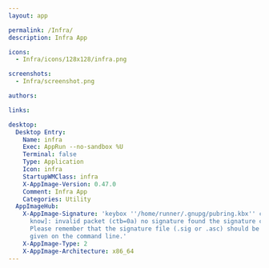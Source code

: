 ```yaml
---
layout: app

permalink: /Infra/
description: Infra App

icons:
  - Infra/icons/128x128/infra.png

screenshots:
  - Infra/screenshot.png

authors:

links:

desktop:
  Desktop Entry:
    Name: infra
    Exec: AppRun --no-sandbox %U
    Terminal: false
    Type: Application
    Icon: infra
    StartupWMClass: infra
    X-AppImage-Version: 0.47.0
    Comment: Infra App
    Categories: Utility
  AppImageHub:
    X-AppImage-Signature: 'keybox ''/home/runner/.gnupg/pubring.kbx'' created [don''t
      know]: invalid packet (ctb=0a) no signature found the signature could not be verified.
      Please remember that the signature file (.sig or .asc) should be the first file
      given on the command line.'
    X-AppImage-Type: 2
    X-AppImage-Architecture: x86_64
---
```

